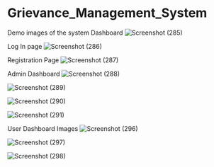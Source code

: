 # Grievance_Management_System


Demo images of the system 
Dashboard
![Screenshot (285)](https://github.com/CHANDRIKA5687/Grievance_Management_System/assets/89838366/1fc32e10-0da6-4972-a031-3538f1d30f0b)

Log In page
![Screenshot (286)](https://github.com/CHANDRIKA5687/Grievance_Management_System/assets/89838366/544b5692-bee7-4868-b1f5-3ede34953554)

Registration Page
![Screenshot (287)](https://github.com/CHANDRIKA5687/Grievance_Management_System/assets/89838366/558632be-b8db-40d4-ada2-a021e33b22ca)

Admin Dashboard
![Screenshot (288)](https://github.com/CHANDRIKA5687/Grievance_Management_System/assets/89838366/1c42082e-ba27-410c-8b58-ec579f753f15)

![Screenshot (289)](https://github.com/CHANDRIKA5687/Grievance_Management_System/assets/89838366/efed2f66-f574-4bd4-a7ae-5a72e950a45a)

![Screenshot (290)](https://github.com/CHANDRIKA5687/Grievance_Management_System/assets/89838366/a50bbf3a-0b39-46a3-b708-ae463233ab1d)

![Screenshot (291)](https://github.com/CHANDRIKA5687/Grievance_Management_System/assets/89838366/1d88b8f7-5d1b-41b7-8dbf-aba13503b9e8)



User Dashboard Images
![Screenshot (296)](https://github.com/CHANDRIKA5687/Grievance_Management_System/assets/89838366/0b5211fb-1fe8-4fda-9295-8142555b3d3d)


![Screenshot (297)](https://github.com/CHANDRIKA5687/Grievance_Management_System/assets/89838366/df902125-caa2-43d8-ba91-c774f931af4c)

![Screenshot (298)](https://github.com/CHANDRIKA5687/Grievance_Management_System/assets/89838366/0fc099df-9011-4a53-bfd8-fddae4826664)
